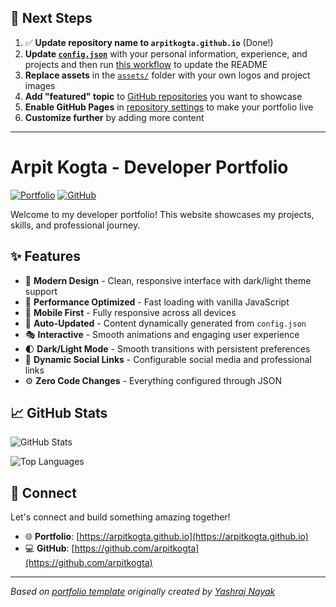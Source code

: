## 🚀 Next Steps

1. ✅ **Update repository name to `arpitkogta.github.io`** (Done!)
2. **Update [`config.json`](https://github.com/arpitkogta/arpitkogta.github.io/blob/main/config.json)** with your personal information, experience, and projects and then run [this workflow](https://github.com/arpitkogta/arpitkogta.github.io/actions/workflows/update-readme.yml) to update the README
3. **Replace assets** in the [`assets/`](https://github.com/arpitkogta/arpitkogta.github.io/tree/main/assets/) folder with your own logos and project images
4. **Add "featured" topic** to [GitHub repositories](https://github.com/arpitkogta?tab=repositories) you want to showcase
5. **Enable GitHub Pages** in [repository settings](https://github.com/arpitkogta/arpitkogta.github.io/settings/pages) to make your portfolio live
6. **Customize further** by adding more content

---

# Arpit Kogta - Developer Portfolio

<div align="left">
  
[![Portfolio](https://img.shields.io/badge/🌐_Visit_Portfolio-Live-brightgreen?style=for-the-badge)](https://arpitkogta.github.io)
[![GitHub](https://img.shields.io/badge/GitHub-Profile-181717?style=for-the-badge&logo=github)](https://github.com/arpitkogta)

</div>

Welcome to my developer portfolio! This website showcases my projects, skills, and professional journey.

## ✨ Features

- 🎨 **Modern Design** - Clean, responsive interface with dark/light theme support
- 🚀 **Performance Optimized** - Fast loading with vanilla JavaScript
- 📱 **Mobile First** - Fully responsive across all devices
- 🔄 **Auto-Updated** - Content dynamically generated from `config.json`
- 🎭 **Interactive** - Smooth animations and engaging user experience
- 🌓 **Dark/Light Mode** - Smooth transitions with persistent preferences
- 🔗 **Dynamic Social Links** - Configurable social media and professional links
- ⚙️ **Zero Code Changes** - Everything configured through JSON

## 📈 GitHub Stats

<div align="left">

![GitHub Stats](https://github-readme-stats.vercel.app/api?username=arpitkogta&theme=dark&hide_border=true&include_all_commits=true&count_private=true)

![Top Languages](https://github-readme-stats.vercel.app/api/top-langs/?username=arpitkogta&theme=dark&hide_border=true&include_all_commits=true&count_private=true&layout=compact)

</div>

## 🤝 Connect

Let's connect and build something amazing together!

- 🌐 **Portfolio**: [https://arpitkogta.github.io](https://arpitkogta.github.io)
- 💻 **GitHub**: [https://github.com/arpitkogta](https://github.com/arpitkogta)

---

*Based on [portfolio template](https://github.com/yashrajnayak/developer-portfolio) originally created by [Yashraj Nayak](https://github.com/yashrajnayak)*